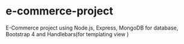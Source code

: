 # e-commerce-project
E-Commerce project using Node.js, Express, MongoDB for database, Bootstrap 4 and Handlebars(for templating view )

